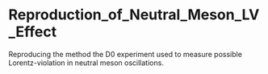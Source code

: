 # Reproduction_of_Neutral_Meson_LV_Effect
Reproducing the method the D0 experiment used to measure possible Lorentz-violation in neutral meson oscillations.
